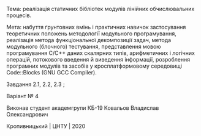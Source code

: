 Тема: реалізація статичних бібліотек модулів лінійних обчислювальних процесів.

Мета: набуття ґрунтовних вмінь і практичних навичок застосування теоретичних положень методології модульного програмування, реалізація метода функціональної декомпозиції задач, метода модульного (блочного) тестування, представлення мовою програмування С/С++ даних скалярних типів, арифметичних і логічних операцій, потокового введення й виведення інформації, розроблення програмних модулів та засобів у кросплатформовому середовищі Code::Blocks (GNU GCC Compiler).


Завдання 2.1, 2.2, 2.3 ;

Варіант № 4

Виконав студент академгрупи КБ-19 Ковальов Владислав Олександрович

Кропивницький | ЦНТУ | 2020
